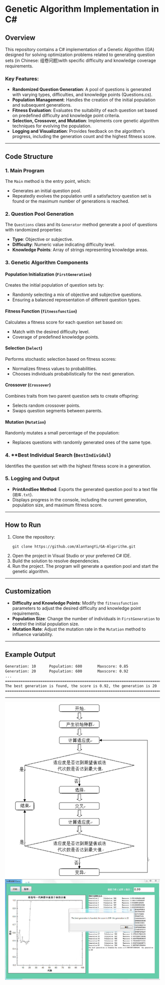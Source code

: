 # Genetic Algorithm Implementation in C#

## Overview
This repository contains a C# implementation of a Genetic Algorithm (GA) designed for solving optimization problems related to generating question sets (in Chinese: 组卷问题)with specific difficulty and knowledge coverage requirements.

### Key Features:
- **Randomized Question Generation**: A pool of questions is generated with varying types, difficulties, and knowledge points (Questions.cs).
- **Population Management**: Handles the creation of the initial population and subsequent generations.
- **Fitness Evaluation**: Evaluates the suitability of each question set based on predefined difficulty and knowledge point criteria.
- **Selection, Crossover, and Mutation**: Implements core genetic algorithm techniques for evolving the population.
- **Logging and Visualization**: Provides feedback on the algorithm's progress, including the generation count and the highest fitness score.

---

## Code Structure

### 1. **Main Program**
The `Main` method is the entry point, which:
- Generates an initial question pool.
- Repeatedly evolves the population until a satisfactory question set is found or the maximum number of generations is reached.

### 2. **Question Pool Generation**
The `Questions` class and its `Generator` method generate a pool of questions with randomized properties:
- **Type**: Objective or subjective.
- **Difficulty**: Numeric value indicating difficulty level.
- **Knowledge Points**: Array of strings representing knowledge areas.

### 3. **Genetic Algorithm Components**

#### Population Initialization (`FirstGeneration`)
Creates the initial population of question sets by:
- Randomly selecting a mix of objective and subjective questions.
- Ensuring a balanced representation of different question types.

#### Fitness Function (`fitnessfunction`)
Calculates a fitness score for each question set based on:
- Match with the desired difficulty level.
- Coverage of predefined knowledge points.

#### Selection (`Select`)
Performs stochastic selection based on fitness scores:
- Normalizes fitness values to probabilities.
- Chooses individuals probabilistically for the next generation.

#### Crossover (`Crossover`)
Combines traits from two parent question sets to create offspring:
- Selects random crossover points.
- Swaps question segments between parents.

#### Mutation (`Mutation`)
Randomly mutates a small percentage of the population:
- Replaces questions with randomly generated ones of the same type.

### 4. **Best Individual Search (`BestIndividul`)
Identifies the question set with the highest fitness score in a generation.

### 5. **Logging and Output**
- **PrintAndSee Method**: Exports the generated question pool to a text file (`题库.txt`).
- Displays progress in the console, including the current generation, population size, and maximum fitness score.

---

## How to Run
1. Clone the repository:
   ```
   git clone https://github.com/AlanYangYi/GA-Algorithm.git
   ```
2. Open the project in Visual Studio or your preferred C# IDE.
3. Build the solution to resolve dependencies.
4. Run the project. The program will generate a question pool and start the genetic algorithm.

---

## Customization
- **Difficulty and Knowledge Points**: Modify the `fitnessfunction` parameters to adjust the desired difficulty and knowledge point requirements.
- **Population Size**: Change the number of individuals in `FirstGeneration` to control the initial population size.
- **Mutation Rate**: Adjust the mutation rate in the `Mutation` method to influence variability.

---

## Example Output
```
Generation: 10      Population: 600       Maxscore: 0.85
Generation: 20      Population: 600       Maxscore: 0.92
...
================================================================================
The best generation is found, the score is 0.92, the generation is 20
================================================================================
```

---




![GA Algorithm](https://github.com/AlanYangYi/GA-Algorithm/blob/main/GA.png?raw=true)
![Computational Results](https://github.com/AlanYangYi/GA-Algorithm/blob/main/Results.jpg)
